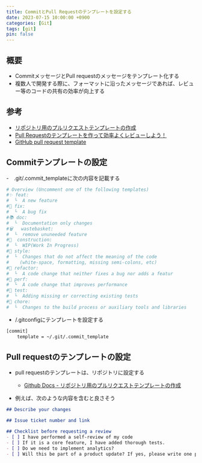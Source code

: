 ```yaml
---
title: CommitとPull Requestのテンプレートを設定する
date: 2023-07-15 10:00:00 +0900
categories: [Git]
tags: [git]
pin: false
---
```



## 概要
- CommitメッセージとPull requestのメッセージをテンプレート化する
- 複数人で開発する際に、フォーマットに沿ったメッセージであれば、レビュー等のコードの共有の効率が向上する

## 参考
- [リポジトリ用のプルリクエストテンプレートの作成](https://docs.github.com/ja/communities/using-templates-to-encourage-useful-issues-and-pull-requests/creating-a-pull-request-template-for-your-repository)
- [Pull Requestのテンプレートを作って効率よくレビューしよう！](https://dev.classmethod.jp/articles/pull-request-template/)
- [GitHub pull request template](https://axolo.co/blog/p/part-3-github-pull-request-template)

## Commitテンプレートの設定
-　.git/.commit_templateに次の内容を記載する

``` bash
# Overview (Uncomment one of the following templates)
#✨ feat:
#  └  A new feature
#🐞 fix:
#  └  A bug fix
#📚 doc:
#  └  Documentation only changes
#🗑️   wastebasket:
#  └  remove ununeeded feature
#🚧  construction:
#  └  WIP(Work In Progress)
#💄 style:
#  └  Changes that do not affect the meaning of the code
#    (white-space, formatting, missing semi-colons, etc)
#🔨 refactor:
#  └  A code change that neither fixes a bug nor adds a featur
#🚀 perf:
#  └  A code change that improves performance
#🚨 test:
#  └  Adding missing or correcting existing tests
#👷 chore:
#  └  Changes to the build process or auxiliary tools and libraries
```

- /.gitconfigにテンプレートを設定する

``` bash
[commit]
    template = ~/.git/.commit_template
```

## Pull requestのテンプレートの設定
- pull requestのテンプレートは、リポジトリに設定する
    - [Github Docs - リポジトリ用のプルリクエストテンプレートの作成](https://docs.github.com/ja/communities/using-templates-to-encourage-useful-issues-and-pull-requests/creating-a-pull-request-template-for-your-repository)

- 例えば、次のような内容を含むと良さそう

```　md
## Describe your changes

## Issue ticket number and link

## Checklist before requesting a review
- [ ] I have performed a self-review of my code
- [ ] If it is a core feature, I have added thorough tests.
- [ ] Do we need to implement analytics?
- [ ] Will this be part of a product update? If yes, please write one phrase about this update.

```